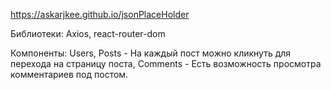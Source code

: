 https://askarjkee.github.io/jsonPlaceHolder

Библиотеки:
Axios,
react-router-dom

Компоненты: 
Users,
Posts - На каждый пост можно кликнуть для перехода на страницу поста,
Comments - Есть возможность просмотра комментариев под постом. 
